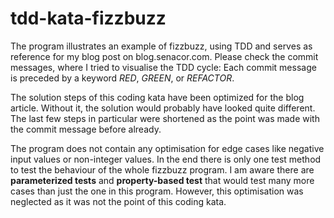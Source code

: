 # tdd-kata-fizzbuzz

The program illustrates an example of fizzbuzz, using TDD and serves as reference for my blog post on blog.senacor.com.
Please check the commit messages, where I tried to visualise the TDD cycle:
Each commit message is preceded by a keyword _RED_, _GREEN_, or _REFACTOR_.

The solution steps of this coding kata have been optimized for the blog article. 
Without it, the solution would probably have looked quite different. 
The last few steps in particular were shortened as the point was made with the commit message before already.

The program does not contain any optimisation for edge cases like negative input values or non-integer values. 
In the end there is only one test method to test the behaviour of the whole fizzbuzz program. 
I am aware there are **parameterized tests** and **property-based test** that would test many more cases than just the one in this program.
However, this optimisation was neglected as it was not the point of this coding kata.